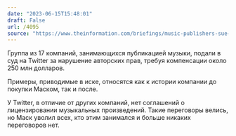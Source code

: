 ```yaml
---
date: "2023-06-15T15:48:01"
draft: False
url: /4095
source: "https://www.theinformation.com/briefings/music-publishers-sue-twitter-for-copyright-infringement"
---
```


Группа из 17 компаний, занимающихся публикацией музыки, подали в суд на Twitter за нарушение авторских прав, требуя компенсации около 250 млн долларов.

Примеры, приводимые в иске, относятся как к истории компании до покупки Маском, так и после.

У Twitter, в отличие от других компаний, нет соглашений о лицензировании музыкальных произведений. Такие переговоры велись, но Маск уволил всех, кто этим занимался и больше никаких переговоров нет.
